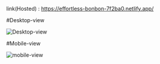 link(Hosted) : https://effortless-bonbon-7f2ba0.netlify.app/

#Desktop-view

![Desktop-view](https://github.com/Keerthan-Shetty/Calculator-app/assets/148765345/76db4e1a-617d-4b84-9a15-be9e6706408a)

#Mobile-view

![mobile-view](https://github.com/Keerthan-Shetty/Calculator-app/assets/148765345/32619cc7-a9e3-495f-9828-0ff2cdb938b7)
